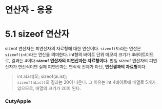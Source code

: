 # 연산자 - 응용

# 5.1 sizeof 연산자
sizeof 연산자는 피연산자의 자료형에 대한 연산이다. `sizeof(5)`라는 연산은 `sizeof(int)`라는 연산을 의미한다. int형의 바이트 단위 메모리 크기가 4바이트이므로, 결과는 4이다.**sizeof 연산자의 피연산자는 자료형이다.**
만일 sizeof 연산자의 피연산자가 연산식이면 실제 피연산자는 연식식 전체가 아닌, **연산결과의 자료형**이다.
> int aList[5];
> sizeof(aList);    
`sizeof(aList)`의 결과는 20이 나온다. 그 이유는 int 4바이트에 배열로 5개가 있으므로, 배열의 크기가 20이 된다.

### CutyApple